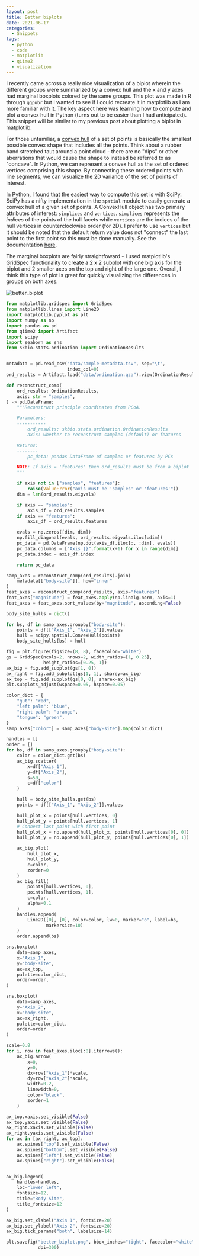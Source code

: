 ```yaml
---
layout: post
title: Better biplots
date: 2021-06-17
categories:
  - Snippets
tags:
  - python
  - code
  - matplotlib
  - qiime2
  - visualization
---
```


I recently came across a really nice visualization of a biplot wherein the different groups were summarized by a convex hull and the x and y axes had marginal boxplots colored by the same groups.
This plot was made in R through ``ggpubr`` but I wanted to see if I could recreate it in matplotlib as I am more familiar with it.
The key aspect here was learning how to compute and plot a convex hull in Python (turns out to be easier than I had anticipated).
This snippet will be similar to my previous post about plotting a biplot in matplotlib.

For those unfamiliar, a [convex hull](https://en.wikipedia.org/wiki/Convex_hull) of a set of points is basically the smallest possible convex shape that includes all the points.
Think about a rubber band stretched taut around a point cloud - there are no "dips" or other aberrations that would cause the shape to instead be referred to as "concave".
In Python, we can represent a convex hull as the set of ordered vertices comprising this shape.
By connecting these ordered points with line segments, we can visualize the 2D variance of the set of points of interest.

In Python, I found that the easiest way to compute this set is with SciPy.
SciPy has a nifty implementation in the `spatial` module to easily generate a convex hull of a given set of points.
A ConvexHull object has two primary attributes of interest: `simplices` and `vertices`.
`simplices` represents the *indices* of the points of the hull facets while `vertices` are the indices of the hull vertices in counterclockwise order (for 2D).
I prefer to use `vertices` but it should be noted that the default return value does not "connect" the last point to the first point so this must be done manually.
See the documentation [here](https://docs.scipy.org/doc/scipy/reference/generated/scipy.spatial.ConvexHull.html#scipy.spatial.ConvexHull).

The marginal boxplots are fairly straightfoward - I used matplotlib's GridSpec functionality to create a 2 x 2 subplot with one big axis for the biplot and 2 smaller axes on the top and right of the large one.
Overall, I think this type of plot is great for quickly visualizing the differences in groups on both axes.

![better_biplot](../assets/imgs/better_biplot.png)

```python
from matplotlib.gridspec import GridSpec
from matplotlib.lines import Line2D
import matplotlib.pyplot as plt
import numpy as np
import pandas as pd
from qiime2 import Artifact
import scipy
import seaborn as sns
from skbio.stats.ordination import OrdinationResults


metadata = pd.read_csv("data/sample-metadata.tsv", sep="\t",
                       index_col=0)
ord_results = Artifact.load("data/ordination.qza").view(OrdinationResults)

def reconstruct_comp(
    ord_results: OrdinationResults,
    axis: str = "samples",
) -> pd.DataFrame:
    """Reconstruct principle coordinates from PCoA.

    Parameters:
    -----------
        ord_results: skbio.stats.ordination.OrdinationResults
        axis: whether to reconstruct samples (default) or features

    Returns:
    --------
        pc_data: pandas DataFrame of samples or features by PCs

    NOTE: If axis = 'features' then ord_results must be from a biplot
    """

    if axis not in ["samples", "features"]:
        raise(ValueError("axis must be 'samples' or 'features'"))
    dim = len(ord_results.eigvals)

    if axis == "samples":
        axis_df = ord_results.samples
    if axis == "features":
        axis_df = ord_results.features

    evals = np.zeros([dim, dim])
    np.fill_diagonal(evals, ord_results.eigvals.iloc[:dim])
    pc_data = pd.DataFrame(np.dot(axis_df.iloc[:, :dim], evals))
    pc_data.columns = ["Axis_{}".format(x+1) for x in range(dim)]
    pc_data.index = axis_df.index

    return pc_data

samp_axes = reconstruct_comp(ord_results).join(
    metadata[["body-site"]], how="inner"
)
feat_axes = reconstruct_comp(ord_results, axis="features")
feat_axes["magnitude"] = feat_axes.apply(np.linalg.norm, axis=1)
feat_axes = feat_axes.sort_values(by="magnitude", ascending=False)

body_site_hulls = dict()

for bs, df in samp_axes.groupby("body-site"):
    points = df[["Axis_1", "Axis_2"]].values
    hull = scipy.spatial.ConvexHull(points)
    body_site_hulls[bs] = hull

fig = plt.figure(figsize=(8, 8), facecolor="white")
gs = GridSpec(ncols=2, nrows=2, width_ratios=[1, 0.25],
              height_ratios=[0.25, 1])
ax_big = fig.add_subplot(gs[1, 0])
ax_right = fig.add_subplot(gs[1, 1], sharey=ax_big)
ax_top = fig.add_subplot(gs[0, 0], sharex=ax_big)
plt.subplots_adjust(wspace=0.05, hspace=0.05)

color_dict = {
    "gut": "red",
    "left palm": "blue",
    "right palm": "orange",
    "tongue": "green",
}
samp_axes["color"] = samp_axes["body-site"].map(color_dict)

handles = []
order = []
for bs, df in samp_axes.groupby("body-site"):
    color = color_dict.get(bs)
    ax_big.scatter(
        x=df["Axis_1"],
        y=df["Axis_2"],
        s=50,
        c=df["color"]
    )

    hull = body_site_hulls.get(bs)
    points = df[["Axis_1", "Axis_2"]].values

    hull_plot_x = points[hull.vertices, 0]
    hull_plot_y = points[hull.vertices, 1]
    # Connect last point with first point
    hull_plot_x = np.append(hull_plot_x, points[hull.vertices[0], 0])
    hull_plot_y = np.append(hull_plot_y, points[hull.vertices[0], 1])

    ax_big.plot(
        hull_plot_x,
        hull_plot_y,
        c=color,
        zorder=0
    )
    ax_big.fill(
        points[hull.vertices, 0],
        points[hull.vertices, 1],
        c=color,
        alpha=0.1
    )
    handles.append(
        Line2D([0], [0], color=color, lw=0, marker="o", label=bs,
               markersize=10)
    )
    order.append(bs)

sns.boxplot(
    data=samp_axes,
    x="Axis_1",
    y="body-site",
    ax=ax_top,
    palette=color_dict,
    order=order,
)

sns.boxplot(
    data=samp_axes,
    y="Axis_2",
    x="body-site",
    ax=ax_right,
    palette=color_dict,
    order=order
)

scale=0.8
for i, row in feat_axes.iloc[:8].iterrows():
    ax_big.arrow(
        x=0,
        y=0,
        dx=row["Axis_1"]*scale,
        dy=row["Axis_2"]*scale,
        width=0.2,
        linewidth=0,
        color="black",
        zorder=1
    )

ax_top.xaxis.set_visible(False)
ax_top.yaxis.set_visible(False)
ax_right.xaxis.set_visible(False)
ax_right.yaxis.set_visible(False)
for ax in [ax_right, ax_top]:
    ax.spines["top"].set_visible(False)
    ax.spines["bottom"].set_visible(False)
    ax.spines["left"].set_visible(False)
    ax.spines["right"].set_visible(False)


ax_big.legend(
    handles=handles,
    loc="lower left",
    fontsize=12,
    title="Body Site",
    title_fontsize=12
)

ax_big.set_xlabel("Axis 1", fontsize=20)
ax_big.set_ylabel("Axis 2", fontsize=20)
ax_big.tick_params("both", labelsize=14)

plt.savefig("better_biplot.png", bbox_inches="tight", facecolor="white",
            dpi=300)
```
